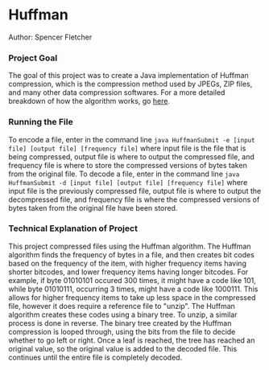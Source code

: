# Huffman
Author: Spencer Fletcher
### Project Goal
The goal of this project was to create a Java implementation of Huffman compression, which is the compression method used by JPEGs, ZIP files, and many other data compression softwares. For a more detailed breakdown of how the algorithm works, go [here](https://en.wikipedia.org/wiki/Huffman_coding). 
### Running the File
To encode a file, enter in the command line `java HuffmanSubmit -e [input file] [output file] [frequency file]` where input file is the file that is being compressed, output file is where to output the compressed file, and frequency file is where to store the compressed versions of bytes taken from the original file. To decode a file, enter in the command line `java HuffmanSubmit -d [input file] [output file] [frequency file]` where input file is the previously compressed file, output file is where to output the decompressed file, and frequency file is where the compressed versions of bytes taken from the original file have been stored. 
### Technical Explanation of Project
This project compressed files using the Huffman algorithm. The Huffman algorithm finds the frequency of bytes in a file, and then creates bit codes based on the frequency of the item, with higher frequency items having shorter bitcodes, and lower frequency items having longer bitcodes. For example, if byte 01010101 occured 300 times, it might have a code like 101, while byte 01010111, occurring 3 times, might have a code like 1000111. This allows for higher frequency items to take up less space in the compressed file, however it does require a reference file to "unzip". The Huffman algorithm creates these codes using a binary tree. To unzip, a similar process is done in reverse. The binary tree created by the Huffman compression is looped through, using the bits from the file to decide whether to go left or right. Once a leaf is reached, the tree has reached an original value, so the original value is added to the decoded file. This continues until the entire file is completely decoded.

